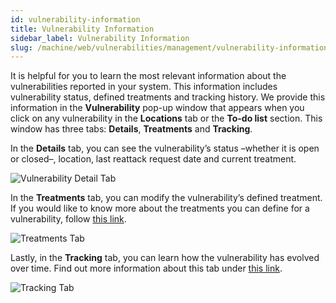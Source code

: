 ```yaml
---
id: vulnerability-information
title: Vulnerability Information
sidebar_label: Vulnerability Information
slug: /machine/web/vulnerabilities/management/vulnerability-information
---
```


It is helpful for you to learn
the most relevant information
about the vulnerabilities
reported in your system.
This information includes
vulnerability status,
defined treatments and
tracking history.
We provide this information in
the **Vulnerability** pop-up
window that appears when you
click on any vulnerability in
the **Locations** tab or the
**To-do list** section.
This window has three tabs:
**Details**, **Treatments**
and **Tracking**.

In the **Details** tab,
you can see the vulnerability’s
status –whether it is open or
closed–, location,
last reattack request date
and current treatment.

![Vulnerability Detail Tab](https://res.cloudinary.com/fluid-attacks/image/upload/v1646425891/docs/web/vulnerabilities/management/vulner_info_detail_tab.png)

In the **Treatments** tab,
you can modify the vulnerability’s
defined treatment.
If you would like to know more
about the treatments you can
define for a vulnerability,
follow
[this link](/machine/web/vulnerabilities/management/treatments).

![Treatments Tab](https://res.cloudinary.com/fluid-attacks/image/upload/v1646425892/docs/web/vulnerabilities/management/vulner_info_treatmnt_tab.png)

Lastly,
in the **Tracking** tab,
you can learn how the
vulnerability has evolved
over time.
Find out more information about
this tab under
[this link](/machine/web/groups/vulnerabilities#tracking-tab).

![Tracking Tab](https://res.cloudinary.com/fluid-attacks/image/upload/v1646425892/docs/web/vulnerabilities/management/vulner_info_tracking_tab.png)
